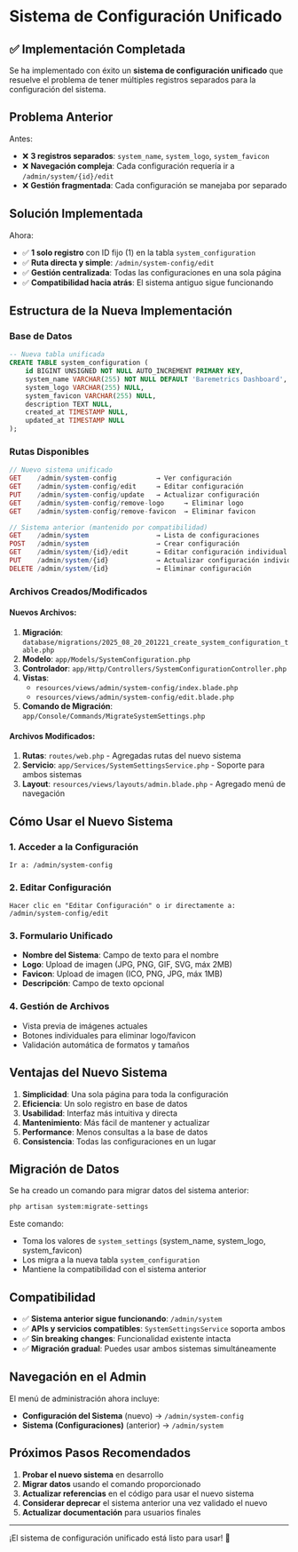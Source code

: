 # Sistema de Configuración Unificado

## ✅ Implementación Completada

Se ha implementado con éxito un **sistema de configuración unificado** que resuelve el problema de tener múltiples registros separados para la configuración del sistema.

## Problema Anterior

Antes:
- ❌ **3 registros separados**: `system_name`, `system_logo`, `system_favicon`
- ❌ **Navegación compleja**: Cada configuración requería ir a `/admin/system/{id}/edit`
- ❌ **Gestión fragmentada**: Cada configuración se manejaba por separado

## Solución Implementada

Ahora:
- ✅ **1 solo registro** con ID fijo (1) en la tabla `system_configuration`
- ✅ **Ruta directa y simple**: `/admin/system-config/edit`
- ✅ **Gestión centralizada**: Todas las configuraciones en una sola página
- ✅ **Compatibilidad hacia atrás**: El sistema antiguo sigue funcionando

## Estructura de la Nueva Implementación

### Base de Datos
```sql
-- Nueva tabla unificada
CREATE TABLE system_configuration (
    id BIGINT UNSIGNED NOT NULL AUTO_INCREMENT PRIMARY KEY,
    system_name VARCHAR(255) NOT NULL DEFAULT 'Baremetrics Dashboard',
    system_logo VARCHAR(255) NULL,
    system_favicon VARCHAR(255) NULL,
    description TEXT NULL,
    created_at TIMESTAMP NULL,
    updated_at TIMESTAMP NULL
);
```

### Rutas Disponibles
```php
// Nuevo sistema unificado
GET    /admin/system-config          → Ver configuración
GET    /admin/system-config/edit     → Editar configuración
PUT    /admin/system-config/update   → Actualizar configuración
GET    /admin/system-config/remove-logo     → Eliminar logo
GET    /admin/system-config/remove-favicon  → Eliminar favicon

// Sistema anterior (mantenido por compatibilidad)
GET    /admin/system                 → Lista de configuraciones
POST   /admin/system                 → Crear configuración
GET    /admin/system/{id}/edit       → Editar configuración individual
PUT    /admin/system/{id}            → Actualizar configuración individual
DELETE /admin/system/{id}            → Eliminar configuración
```

### Archivos Creados/Modificados

#### Nuevos Archivos:
1. **Migración**: `database/migrations/2025_08_20_201221_create_system_configuration_table.php`
2. **Modelo**: `app/Models/SystemConfiguration.php`
3. **Controlador**: `app/Http/Controllers/SystemConfigurationController.php`
4. **Vistas**:
   - `resources/views/admin/system-config/index.blade.php`
   - `resources/views/admin/system-config/edit.blade.php`
5. **Comando de Migración**: `app/Console/Commands/MigrateSystemSettings.php`

#### Archivos Modificados:
1. **Rutas**: `routes/web.php` - Agregadas rutas del nuevo sistema
2. **Servicio**: `app/Services/SystemSettingsService.php` - Soporte para ambos sistemas
3. **Layout**: `resources/views/layouts/admin.blade.php` - Agregado menú de navegación

## Cómo Usar el Nuevo Sistema

### 1. Acceder a la Configuración
```
Ir a: /admin/system-config
```

### 2. Editar Configuración
```
Hacer clic en "Editar Configuración" o ir directamente a: /admin/system-config/edit
```

### 3. Formulario Unificado
- **Nombre del Sistema**: Campo de texto para el nombre
- **Logo**: Upload de imagen (JPG, PNG, GIF, SVG, máx 2MB)
- **Favicon**: Upload de imagen (ICO, PNG, JPG, máx 1MB)
- **Descripción**: Campo de texto opcional

### 4. Gestión de Archivos
- Vista previa de imágenes actuales
- Botones individuales para eliminar logo/favicon
- Validación automática de formatos y tamaños

## Ventajas del Nuevo Sistema

1. **Simplicidad**: Una sola página para toda la configuración
2. **Eficiencia**: Un solo registro en base de datos
3. **Usabilidad**: Interfaz más intuitiva y directa
4. **Mantenimiento**: Más fácil de mantener y actualizar
5. **Performance**: Menos consultas a la base de datos
6. **Consistencia**: Todas las configuraciones en un lugar

## Migración de Datos

Se ha creado un comando para migrar datos del sistema anterior:

```bash
php artisan system:migrate-settings
```

Este comando:
- Toma los valores de `system_settings` (system_name, system_logo, system_favicon)
- Los migra a la nueva tabla `system_configuration`
- Mantiene la compatibilidad con el sistema anterior

## Compatibilidad

- ✅ **Sistema anterior sigue funcionando**: `/admin/system`
- ✅ **APIs y servicios compatibles**: `SystemSettingsService` soporta ambos
- ✅ **Sin breaking changes**: Funcionalidad existente intacta
- ✅ **Migración gradual**: Puedes usar ambos sistemas simultáneamente

## Navegación en el Admin

El menú de administración ahora incluye:
- **Configuración del Sistema** (nuevo) → `/admin/system-config`
- **Sistema (Configuraciones)** (anterior) → `/admin/system`

## Próximos Pasos Recomendados

1. **Probar el nuevo sistema** en desarrollo
2. **Migrar datos** usando el comando proporcionado
3. **Actualizar referencias** en el código para usar el nuevo sistema
4. **Considerar deprecar** el sistema anterior una vez validado el nuevo
5. **Actualizar documentación** para usuarios finales

---

¡El sistema de configuración unificado está listo para usar! 🎉

